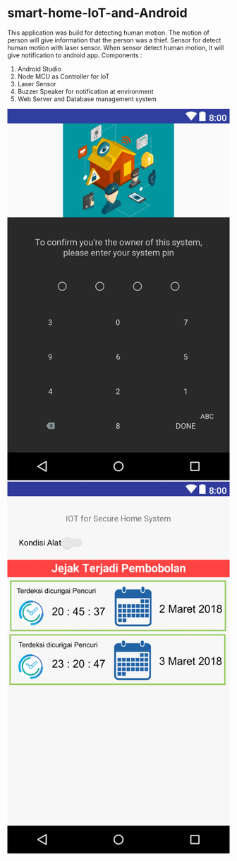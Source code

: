 # smart-home-IoT-and-Android

This application was build for detecting human motion.
The motion of person will give information that the person was a thief.
Sensor for detect human  motion with laser sensor.  When sensor detect human motion, it will give notification to android app.
Components :
  1.	Android Studio
  2.	Node MCU as Controller for IoT
  3.	Laser  Sensor
  4.	Buzzer Speaker for notification at environment
  5.	Web Server and Database management system

![tampilan1](https://github.com/exp-technology/smart-home-IoT-and-Android/blob/master/pinpad2.png)
![tampilan1](https://github.com/exp-technology/smart-home-IoT-and-Android/blob/master/pinpad3_1.png)
